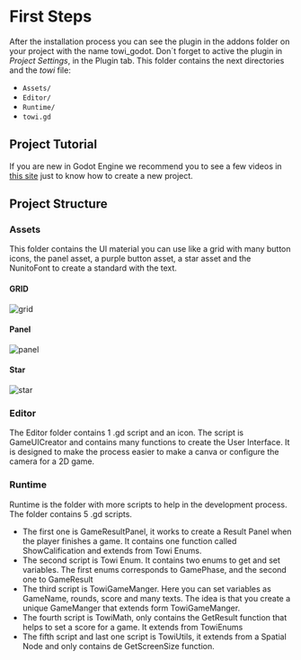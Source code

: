 # First Steps

After the installation process you can see the plugin in the addons folder on your project with the name towi_godot. Don´t forget to active the plugin in *Project Settings*, in the Plugin tab.
This folder contains the next directories and the *towi* file:

- `Assets/`
- `Editor/`
- `Runtime/`
- `towi.gd`

## Project Tutorial

If you are new in Godot Engine we recommend you to see a few videos in [this site](https://towi.thinkific.com/) just to know how to create a new project.

## Project Structure

### Assets

This folder contains the UI material you can use like a grid with many button icons, the panel asset, a purple button asset, a star asset and the NunitoFont to create a standard with the text.

#### GRID

![grid](../towi_godot/towi_godot/Assets/UI/GridBotones.png)

#### Panel

![panel](../towi_godot/towi_godot/Assets/UI/Panel.png)

#### Star

![star](../towi_godot/towi_godot/Assets/UI/Star.png)

### Editor

The Editor folder contains 1 .gd script and an icon.
The script is GameUICreator and contains many functions to create the User Interface. It is designed to make the process easier to make a canva or configure the camera for a 2D game.

### Runtime

Runtime is the folder with more scripts to help in the development process. The folder contains 5 .gd scripts.

- The first one is GameResultPanel, it works to create a Result Panel when the player finishes a game. It contains one function called ShowCalification and extends from Towi Enums.
- The second script is Towi Enum. It contains two enums to get and set variables. The first enums corresponds to GamePhase, and the second one to GameResult
- The third script is TowiGameManger. Here you can set variables as GameName, rounds, score and many texts. The idea is that you create a unique GameManger that extends form TowiGameManger.
- The fourth script is TowiMath, only contains the GetResult function that helps to set a score for a game. It extends from TowiEnums
- The fifth script and last one script is TowiUtils, it extends from a Spatial Node and only contains de GetScreenSize function.
